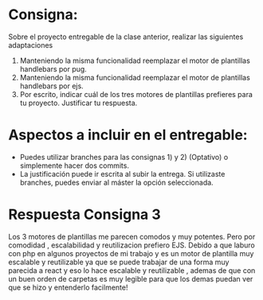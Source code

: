 # Consigna: 
Sobre el proyecto entregable de la clase anterior, realizar las siguientes adaptaciones

1) Manteniendo la misma funcionalidad reemplazar el motor de plantillas handlebars por pug.
2) Manteniendo la misma funcionalidad reemplazar el motor de plantillas handlebars por ejs.
3) Por escrito, indicar cuál de los tres motores de plantillas prefieres para tu proyecto. Justificar tu respuesta.

# Aspectos a incluir en el entregable:

+ Puedes utilizar branches para las consignas 1) y 2) (Optativo) o simplemente hacer dos commits.
+ La justificación puede ir escrita al subir la entrega. Si utilizaste branches, puedes enviar al máster la opción seleccionada.

# Respuesta Consigna 3

Los 3 motores de plantillas me parecen comodos y muy potentes. Pero por comodidad , escalabilidad y reutilizacion prefiero EJS. Debido a que laburo con php en algunos proyectos de mi trabajo y es un motor de plantilla muy escalable y reutilizable ya que se puede trabajar de una forma muy parecida a react y eso lo hace escalable y reutilizable , ademas de que con un buen orden de carpetas es muy legible para que los demas puedan ver que se hizo y entenderlo facilmente!